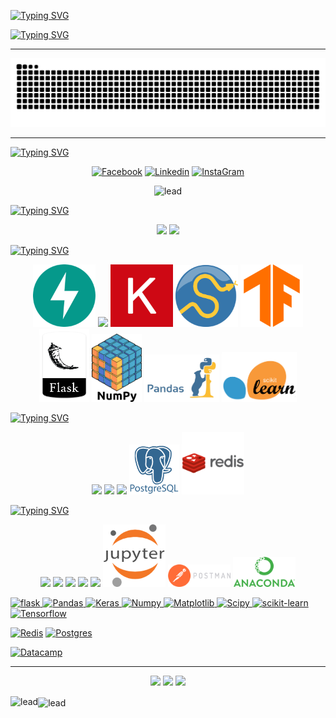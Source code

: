 [![Typing SVG](https://readme-typing-svg.demolab.com?font=Dancing+Script&size=25&duration=10000&pause=1000&color=F72C0F&background=110CFF00&center=true&vCenter=true&multiline=true&width=1000&lines=Hello!+My+name+is+Kateryna+Dehtiarova)](https://git.io/typing-svg)

[![Typing SVG](https://readme-typing-svg.demolab.com?font=Dancing+Script&size=25&duration=10000&pause=1000&color=25F70B&background=110CFF00&center=true&vCenter=true&multiline=true&width=1000&lines=I'm+a+Python+%F0%9F%90%8D+developer+from+Ukraine+%F0%9F%94%86)](https://git.io/typing-svg)
************************************************************************************************************
<!--🐍📈SNAKEGRAPH / 🌐WEBSITE: https://github.com/Platane/snk -->
<picture>
  <source media="(prefers-color-scheme: dark)" srcset="https://raw.githubusercontent.com/D3vil0p3r/D3vil0p3r/output/github-contribution-grid-snake-dark.svg" />
  <source media="(prefers-color-scheme: light)" srcset="https://raw.githubusercontent.com/D3vil0p3r/D3vil0p3r/output/github-contribution-grid-snake.svg" />
  <img alt="github-snake" src="https://raw.githubusercontent.com/D3vil0p3r/D3vil0p3r/output/github-contribution-grid-snake.svg" />
</picture>

************************************************************************************************************

[![Typing SVG](https://readme-typing-svg.demolab.com?font=Croissant+One&pause=1000&color=05F70A&width=435&lines=Find+me+on+Social+Media)](https://git.io/typing-svg)

<p align="center">
 <a target="_blank" href="https://facebook.com/glamourycat"><img width="50px" src="https://i.ibb.co/mCWS8dP/Facebook.png" alt="Facebook" border="0"></a>
<a target="_blank" href="https://linkedin.com/in/kateryna-dehtiarova-885248175"><img width="50px" src="https://i.ibb.co/y5PbksN/Linkedin.png" alt="Linkedin" border="0"></a>
<a target="_blank" href="https://instagram.com/"><img width="50px" src="https://i.ibb.co/HNZ3rrt/Insta-Gram.png" alt="InstaGram" border="0"></a>
 </p>


<p align="center"> <img src="https://komarev.com/ghpvc/?username=KetrinDG&label=Profile%20views&color=0e75b6&style=plastic" alt="lead" /> </p>


[![Typing SVG](https://readme-typing-svg.demolab.com?font=Croissant+One&pause=1000&color=05F70A&width=435&lines=Languages+I+Use%3A)](https://git.io/typing-svg)

<p align="center">
  <img src="https://media3.giphy.com/media/E4kjYvAnTjh45ML3TO/200w.webp" width="100">
  <img src="https://media3.giphy.com/media/ObGednmgVyuihFl1cg/200w.webp" width="100">
</p>

[![Typing SVG](https://readme-typing-svg.demolab.com?font=Croissant+One&pause=1000&color=05F70A&width=435&lines=Libraries+%26+Frameworks+I+Use%3A)](https://git.io/typing-svg)

<p align="center">
  <img src="image/fastapi.png" alt="fastapi" width="100">
  <img src="https://media3.giphy.com/media/ZvU5gJBGbAwZW49M3f/200w.webp" width="100">
  <img src="image/keras.png" alt="keras" width="100">
  <img src="image/scipy.png" alt="scipy" width="100">
  <img src="image/tensorflow.png" alt="tensorflow" width="100">
  <img src="image/flask.png" alt="flask" width="80">
  <img src="image/numpy.png" alt="numpy" width="80">
  <img src="image/pandas.png" alt="pandas" width="120">
  <img src="image/scikit-learn.png" alt="scikit-learn" width="120">
 
  
</p>

[![Typing SVG](https://readme-typing-svg.demolab.com?font=Croissant+One&pause=1000&color=05F70A&width=435&lines=Databases+I+Use%3A)](https://git.io/typing-svg)



<p align="center">
  <img src="https://media3.giphy.com/media/V8y1y1FzxDETVUtQE4/200.webp" width="100">
  <img src="https://media3.giphy.com/media/C8Tij3iox3coBSqVWE/200.webp" width="100">
  <img src="https://media3.giphy.com/media/tAjb5pyCEBhEb8jWxC/200.webp" width="100">
  <img src="image/postgresql.png" alt="postgresql" width="80">
  <img src="image/redis.png" alt="redis" width="100">
</p>

[![Typing SVG](https://readme-typing-svg.demolab.com?font=Croissant+One&pause=1000&color=05F70A&width=435&lines=Tools+I+Use%3A)](https://git.io/typing-svg)

<p align="center">
  <img src="https://i.giphy.com/media/cYU6YcPE5YlJxh6otp/200.webp" width="100">
  <img src="https://i.giphy.com/media/KzJkzjggfGN5Py6nkT/200.webp" width="100">
  <img src="https://i.giphy.com/media/IdyAQJVN2kVPNUrojM/200.webp" width="100">
  <img src="https://i.giphy.com/media/kH1DBkPNyZPOk0BxrM/200.webp" width="100">
  <img src="https://i.giphy.com/media/THHeqBcZnprb9zJNnO/200.webp" width="100">
  <img src="image/jupyter.png" alt="jupyter" width="100">
  <img src="image/postman.png" alt="postman" width="100">
  <img src="image/anaconda.png" alt="anaconda" width="100">
</p>



<p align="left"> 

<a href="https://flask.palletsprojects.com/en/2.2.x/" target="_blank" rel="noreferrer"> <img src="https://i0.wp.com/www.jumpingrivers.com/blog/python-api-deployment-rstudio-flask/flask.png?w=400&ssl=1" alt="flask" width="50" height="30"/> </a> 
<a href="https://pandas.pydata.org/" target="_blank" rel="noreferrer"> <img src="https://img.shields.io/badge/pandas-%23150458.svg?style=for-the-badge&logo=pandas&logoColor=white" alt="Pandas" width="50" height="30"/> </a> 
<a href="https://keras.io/" target="_blank" rel="noreferrer"> <img src="https://img.shields.io/badge/Keras-%23D00000.svg?style=for-the-badge&logo=Keras&logoColor=white" alt="Keras" width="50" height="30"/> </a> 
<a href="https://numpy.org/" target="_blank" rel="noreferrer"> <img src="https://img.shields.io/badge/numpy-%23013243.svg?style=for-the-badge&logo=numpy&logoColor=white" alt="Numpy" width="50" height="30"/> </a> 
<a href="https://matplotlib.org/" target="_blank" rel="noreferrer"> <img src="https://img.shields.io/badge/Matplotlib-%23ffffff.svg?style=for-the-badge&logo=Matplotlib&logoColor=black" alt="Matplotlib" width="50" height="30"/> </a> 
<a href="https://scipy.org/" target="_blank" rel="noreferrer"> <img src="https://img.shields.io/badge/SciPy-%230C55A5.svg?style=for-the-badge&logo=scipy&logoColor=%white" alt="Scipy" width="50" height="30"/> </a> 
<a href="https://scikit-learn.org/stable/" target="_blank" rel="noreferrer"> <img src="https://img.shields.io/badge/scikit--learn-%23F7931E.svg?style=for-the-badge&logo=scikit-learn&logoColor=white" alt="scikit-learn" width="50" height="30"/> </a> 
<a href="https://www.tensorflow.org/" target="_blank" rel="noreferrer"> <img src="https://img.shields.io/badge/TensorFlow-%23FF6F00.svg?style=for-the-badge&logo=TensorFlow&logoColor=white" alt="Tensorflow" width="50" height="30"/> </a>

<a href="https://redis.io/" target="_blank" rel="noreferrer"> <img src="https://img.shields.io/badge/redis-%23DD0031.svg?style=for-the-badge&logo=redis&logoColor=white" alt="Redis" width="50" height="30"/></a>
<a href="https://www.tutorialspoint.com/postgresql/postgresql_python.htm" target="_blank" rel="noreferrer"> <img src="https://img.shields.io/badge/postgres-%23316192.svg?style=for-the-badge&logo=postgresql&logoColor=white" alt="Postgres" width="50" height="30"/></a>
 

<a href="https://app.datacamp.com/" target="_blank" rel="noreferrer"> <img src="https://img.shields.io/badge/Datacamp-05192D?style=for-the-badge&logo=datacamp&logoColor=03E860" alt="Datacamp" width="60" height="30"/> </a>
</p>


*************************************************************************************


<p align="center">
  <img src="https://media3.giphy.com/media/ZuOMrNqKyYt218kKq6/200w.webp" width="200" >
<img src="https://media3.giphy.com/media/ZuOMrNqKyYt218kKq6/200w.webp" width="200" >
<img src="https://media3.giphy.com/media/ZuOMrNqKyYt218kKq6/200w.webp" width="200" >
</p>


<p><img align="left" src="https://github-readme-stats.vercel.app/api/top-langs?username=KetrinDG&show_icons=true&theme=dracula&locale=en&layout=compact" alt="lead" height="160" /></p>
<p><img align="center" src="https://github-readme-stats.vercel.app/api?username=KetrinDG&show_icons=true&theme=dracula&locale=en&hide_border=true" alt="lead" height="160"/></p>
